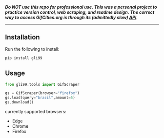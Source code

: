 ***Do NOT use this repo for professional use. This was a personal project to practice version control, web scraping, and readme design. The correct way to access GifCities.org is through its (admittedly slow) [API](https://gifcities.archive.org/api/v1/gifsearch?q=hamster).***

---



## Installation

Run the following to install:

```python
pip install gli99
```

## Usage

```python
from gli99.tools import GifScraper

gs = GifScraper(browser="firefox")
gs.load(query="brazil",amount=5)
gs.download()
```

currently supported browsers:

* Edge
* Chrome
* Firefox